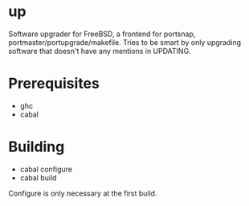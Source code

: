 up
==

Software upgrader for FreeBSD, a frontend for portsnap,
portmaster/portupgrade/makefile. Tries to be smart by only upgrading software
that doesn't have any mentions in UPDATING.

# Prerequisites
- ghc
- cabal

# Building
- cabal configure
- cabal build

Configure is only necessary at the first build.
